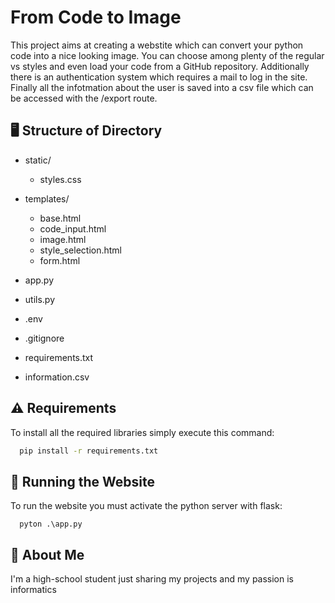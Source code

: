 
# From Code to Image

This project aims at creating a webstite which can convert your python code into a nice looking image. You can choose among plenty of the regular vs styles and even load your code from a GitHub repository. Additionally there is an authentication system which requires a mail to log in the site. Finally all the infotmation about the user is saved into a csv file which can be accessed with the /export route.




## 🖥️ Structure of Directory

- static/
    - styles.css

- templates/
    - base.html
    - code_input.html
    - image.html
    - style_selection.html
    - form.html
- app.py
- utils.py
- .env
- .gitignore
- requirements.txt
- information.csv


## ⚠️ Requirements
To install all the required libraries simply execute this command:

```bash
  pip install -r requirements.txt
```

## 🔋 Running the Website

To run the website you must activate the python server with flask:

```terminal
  pyton .\app.py
```


## 🚀 About Me
I'm a high-school student just sharing my projects and my passion is informatics
